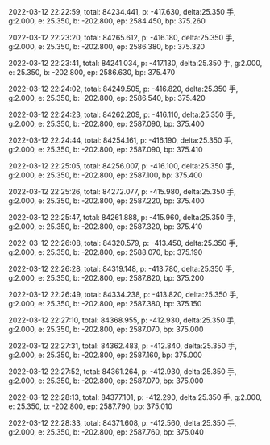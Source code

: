 2022-03-12 22:22:59, total: 84234.441, p: -417.630, delta:25.350 手, g:2.000, e: 25.350, b: -202.800, ep: 2584.450, bp: 375.260

2022-03-12 22:23:20, total: 84265.612, p: -416.180, delta:25.350 手, g:2.000, e: 25.350, b: -202.800, ep: 2586.380, bp: 375.320

2022-03-12 22:23:41, total: 84241.034, p: -417.130, delta:25.350 手, g:2.000, e: 25.350, b: -202.800, ep: 2586.630, bp: 375.470

2022-03-12 22:24:02, total: 84249.505, p: -416.820, delta:25.350 手, g:2.000, e: 25.350, b: -202.800, ep: 2586.540, bp: 375.420

2022-03-12 22:24:23, total: 84262.209, p: -416.110, delta:25.350 手, g:2.000, e: 25.350, b: -202.800, ep: 2587.090, bp: 375.400

2022-03-12 22:24:44, total: 84254.161, p: -416.190, delta:25.350 手, g:2.000, e: 25.350, b: -202.800, ep: 2587.090, bp: 375.410

2022-03-12 22:25:05, total: 84256.007, p: -416.100, delta:25.350 手, g:2.000, e: 25.350, b: -202.800, ep: 2587.100, bp: 375.400

2022-03-12 22:25:26, total: 84272.077, p: -415.980, delta:25.350 手, g:2.000, e: 25.350, b: -202.800, ep: 2587.220, bp: 375.400

2022-03-12 22:25:47, total: 84261.888, p: -415.960, delta:25.350 手, g:2.000, e: 25.350, b: -202.800, ep: 2587.320, bp: 375.410

2022-03-12 22:26:08, total: 84320.579, p: -413.450, delta:25.350 手, g:2.000, e: 25.350, b: -202.800, ep: 2588.070, bp: 375.190

2022-03-12 22:26:28, total: 84319.148, p: -413.780, delta:25.350 手, g:2.000, e: 25.350, b: -202.800, ep: 2587.820, bp: 375.200

2022-03-12 22:26:49, total: 84334.238, p: -413.820, delta:25.350 手, g:2.000, e: 25.350, b: -202.800, ep: 2587.380, bp: 375.150

2022-03-12 22:27:10, total: 84368.955, p: -412.930, delta:25.350 手, g:2.000, e: 25.350, b: -202.800, ep: 2587.070, bp: 375.000

2022-03-12 22:27:31, total: 84362.483, p: -412.840, delta:25.350 手, g:2.000, e: 25.350, b: -202.800, ep: 2587.160, bp: 375.000

2022-03-12 22:27:52, total: 84361.264, p: -412.930, delta:25.350 手, g:2.000, e: 25.350, b: -202.800, ep: 2587.070, bp: 375.000

2022-03-12 22:28:13, total: 84377.101, p: -412.290, delta:25.350 手, g:2.000, e: 25.350, b: -202.800, ep: 2587.790, bp: 375.010

2022-03-12 22:28:33, total: 84371.608, p: -412.560, delta:25.350 手, g:2.000, e: 25.350, b: -202.800, ep: 2587.760, bp: 375.040